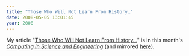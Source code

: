 ```yaml
---
title: "Those Who Will Not Learn From History…"
date: 2008-05-05 13:01:45
year: 2008
---
```

My article "<a href="http://ieeexplore.ieee.org/xpls/abs_all.jsp?isnumber=4488052&amp;arnumber=4488057">Those Who Will Not Learn From History…</a>" is in this month's <a href="http://cise.aip.org/"><em>Computing in Science and Engineering</em></a> (and mirrored <a href="http://www.cs.toronto.edu/~gvwilson/articles/cise-will-not-learn-2008.pdf">here</a>).
